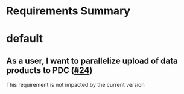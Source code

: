 
Requirements Summary
====================

# default

## As a user, I want to parallelize upload of data products to PDC ([#24](https://github.com/NASA-PDS/data-upload-manager/issues/24)) 


This requirement is not impacted by the current version